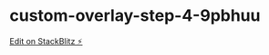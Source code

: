 # custom-overlay-step-4-9pbhuu

[Edit on StackBlitz ⚡️](https://stackblitz.com/edit/custom-overlay-step-4-9pbhuu)